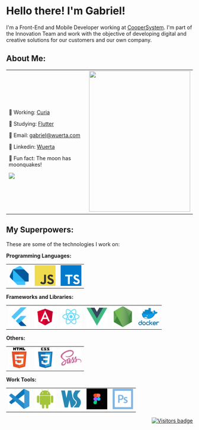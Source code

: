 <h1>Hello there! I'm Gabriel!</h1>

I'm a Front-End and Mobile Developer working at [CooperSystem](https://coopersystem.com.br/). I'm part of the Innovation Team and work with the objective of developing digital and creative solutions for our customers and our own company.

## About Me:

<table width="100%">
  <tr>
    <td>
      <span>
        <p>🔭 Working: <a href="https://curia.coop/">Curia</a></p>
        <p>🌱 Studying: <a href="https://flutter.dev">Flutter</a></p>
        <p>📧 Email: <a href="mailto://gabriel@wuerta.com">gabriel@wuerta.com</a></p>
        <p>🏢 Linkedin: <a href="https://www.linkedin.com/in/wuerta/">Wuerta</a></p>
        <p>🤪 Fun fact: The moon has moonquakes!</p>
        <a href="https://github.com/wuerta"><img height="200em" src="https://github-readme-stats.vercel.app/api?username=wuerta&show_icons=true&theme=nord&include_all_commits=true&count_private=true" /><a/>
      </span>
    </td>
    <td><a href="https://open.spotify.com/user/2i4sg3p2stfepsebq47b3xpvt?si=6181696403fb4ea1"><img height="380px" width="273px" src="https://spotify-github-profile.vercel.app/api/view?uid=2i4sg3p2stfepsebq47b3xpvt&cover_image=true&theme=default" /><a/></td>
  </tr>
</table>

## My Superpowers:

These are some of the technologies I work on:

**Programming Languages:**

<table>
  <tr>
    <td>
      <a href="https://dart.dev/">
        <img title="Dart" alt="Dart" width="56px" src="https://raw.githubusercontent.com/github/explore/master/topics/dart/dart.png">
      </a>
    </td>
    <td>
      <a href="https://developer.mozilla.org/en-US/docs/Web/JavaScript">
        <img title="JavaScript" alt="JavaScript" width="56px" src="https://raw.githubusercontent.com/github/explore/master/topics/javascript/javascript.png">
      </a>
    </td>
    <td>
      <a href="https://www.typescriptlang.org/">
        <img title="TypeScript" alt="TypeScript" width="56px" src="https://raw.githubusercontent.com/github/explore/master/topics/typescript/typescript.png">
      </a>
    </td>
  </tr>
</table>

**Frameworks and Libraries:**

<table>
  <tr>
    <td>
      <a href="https://flutter.dev">
        <img title="Flutter" alt="Flutter" width="56px" src="https://raw.githubusercontent.com/github/explore/master/topics/flutter/flutter.png">
      </a>
    </td>
    <td>
      <a href="https://angular.io/">
        <img title="Angular" alt="Angular" width="56px" src="https://raw.githubusercontent.com/github/explore/master/topics/angular/angular.png">
      </a>
    </td>
    <td>
      <a href="https://reactjs.org/">
        <img title="React" alt="React" width="56px" src="https://raw.githubusercontent.com/github/explore/master/topics/react/react.png">
      </a>
    </td>
    <td>
      <a href="https://vuejs.org/">
        <img title="Vue" alt="Vue" width="56px" src="https://raw.githubusercontent.com/github/explore/master/topics/vue/vue.png">
      </a>
    </td>
    <td>
      <a href="https://nodejs.org/en/">
        <img title="NodeJs" alt="NodeJs" width="56px" src="https://raw.githubusercontent.com/github/explore/master/topics/nodejs/nodejs.png">
      </a>
    </td>
    <td>
      <a href="https://www.docker.com/">
        <img title="Docker" alt="Docker" width="56px" src="https://raw.githubusercontent.com/github/explore/master/topics/docker/docker.png">
      </a>   
    </td>
  </tr>
</table>

**Others:**

<table>
  <tr>
    <td>
      <a href="https://developer.mozilla.org/en-US/docs/Web/HTML">
        <img title="HTML" alt="HTML" width="56px" src="https://raw.githubusercontent.com/github/explore/master/topics/html/html.png">
      </a>
    </td>
    <td>
      <a href="https://developer.mozilla.org/en-US/docs/Web/CSS">
        <img title="CSS" alt="CSS" width="56px" src="https://raw.githubusercontent.com/github/explore/master/topics/css/css.png">
      </a>
    </td>
    <td>
      <a href="https://sass-lang.com/">
        <img title="SASS" alt="SASS" width="56px" src="https://raw.githubusercontent.com/github/explore/master/topics/sass/sass.png">
      </a>
    </td>
  </tr>
</table>

**Work Tools:**

<table>
  <tr>
    <td>
      <a href="https://code.visualstudio.com/">
        <img title="VSCode" alt="VSCode" width="56px" src="https://github.com/devicons/devicon/blob/master/icons/vscode/vscode-original.svg">
      </a>
    </td>
    <td>
      <a href="https://developer.android.com/studio">
        <img title="AndroidStudio" alt="AndroidStudio" width="56px" src="https://github.com/devicons/devicon/blob/master/icons/android/android-original.svg">
      </a>
    </td>
    <td>
      <a href="https://www.jetbrains.com/webstorm/">
        <img title="WebStorm" alt="WebStorm" width="56px" src="https://github.com/devicons/devicon/blob/master/icons/webstorm/webstorm-plain.svg">
      </a>
    </td>
    <td>
      <a href="https://www.figma.com/">
        <img title="Figma" alt="Figma" width="56px" src="https://raw.githubusercontent.com/github/explore/master/topics/figma/figma.png">
      </a>
    </td>
    <td>
      <a href="https://www.adobe.com/products/photoshop.html">
        <img title="PhotoShop" alt="PhotoShop" width="56px" src="https://github.com/devicons/devicon/blob/master/icons/photoshop/photoshop-line.svg">
      </a>
    </td>
  </tr>
</table>

<p align="right">
  <a href="https://badges.pufler.dev">
      <img src="https://badges.pufler.dev/visits/Wuerta/Wuerta" alt="Visitors badge" />
   </a>
</p>

